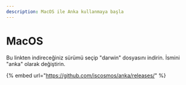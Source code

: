```yaml
---
description: MacOS ile Anka kullanmaya başla
---
```


# MacOS

Bu linkten indireceğiniz sürümü seçip "darwin" dosyasını indirin. İsmini "anka" olarak değiştirin.

{% embed url="https://github.com/iscosmos/anka/releases/" %}
